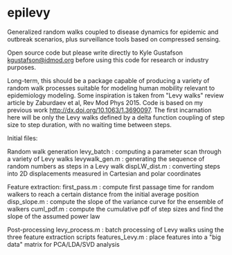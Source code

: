 # epilevy
Generalized random walks coupled to disease dynamics for epidemic and outbreak scenarios, plus surveillance tools based on compressed sensing.

Open source code but please write directly to Kyle Gustafson <kgustafson@idmod.org> before using this code for research or industry purposes.

Long-term, this should be a package capable of producing a variety of random walk processes suitable for modeling human mobility relevant to epidemiology modeling. Some inspiration is taken from "Levy walks" review article by Zaburdaev et al, Rev Mod Phys 2015. Code is based on my previous work http://dx.doi.org/10.1063/1.3690097. The first incarnation here will be only the Levy walks defined by a delta function coupling of step size to step duration, with no waiting time between steps.

Initial files:

Random walk generation
levy_batch : computing a parameter scan through a variety of Levy walks
levywalk_gen.m : generating the sequence of random numbers as steps in a Levy walk
dispLW_dist.m : converting steps into 2D displacements measured in Cartesian and polar coordinates

Feature extraction:
first_pass.m : compute first passage time for random walkers to reach a certain distance from the initial average position
disp_slope.m : compute the slope of the variance curve for the ensemble of walkers
cuml_pdf.m : compute the cumulative pdf of step sizes and find the slope of the assumed power law

Post-processing
levy_process.m : batch processing of Levy walks using the three feature extraction scripts
features_Levy.m : place features into a "big data" matrix for PCA/LDA/SVD analysis
